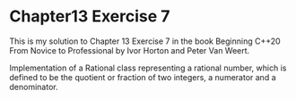 # Chapter13 Exercise 7

This is my solution to Chapter 13 Exercise 7 in the book Beginning C++20 From Novice to Professional by Ivor Horton and Peter Van Weert.

Implementation of a Rational class representing a rational number, which is defined to be the quotient or fraction of two integers, a numerator and a denominator.
